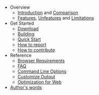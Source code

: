  - Overview
   - [Introduction](https://github.com/coolwanglu/pdf2htmlEX/wiki/Introduction) and [Comparison](https://github.com/coolwanglu/pdf2htmlEX/wiki/Comparison)
   - [Features](https://github.com/coolwanglu/pdf2htmlEX/wiki/Feature-List), [Unfeatures](https://github.com/coolwanglu/pdf2htmlEX/wiki/Unfeatures) and [Limitations](https://github.com/coolwanglu/pdf2htmlEX/wiki/Limitations)
 - Get Started
   - [Download](https://github.com/coolwanglu/pdf2htmlEX/wiki/Download)
   - [Building](https://github.com/coolwanglu/pdf2htmlEX/wiki/Building) 
   - [Quick Start](https://github.com/coolwanglu/pdf2htmlEX/wiki/QuickStart)
   - [How to report](https://github.com/coolwanglu/pdf2htmlEX/wiki/How-to-report)
   - [How to contribute](https://github.com/coolwanglu/pdf2htmlEX/wiki/Contribute)
 - Reference
   - [Browser Requirements](https://github.com/coolwanglu/pdf2htmlEX/wiki/Browser-Requirements)
   - [FAQ](https://github.com/coolwanglu/pdf2htmlEX/wiki/FAQ)
   - [Command Line Options](https://github.com/coolwanglu/pdf2htmlEX/wiki/Command-line)
   - [Customize Output](https://github.com/coolwanglu/pdf2htmlEX/wiki/Customize-Output)
   - [Optimization for Web](https://github.com/coolwanglu/pdf2htmlEX/wiki/Optimization-for-Web)
 - [Author's words](https://github.com/coolwanglu/pdf2htmlEX/wiki/Author%27s-Words)